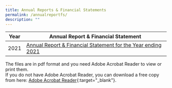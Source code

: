 ```yaml
---
title: Annual Reports & Financial Statements
permalink: /annualreportfs/
description: ""
---
```

| Year | Annual Report & Financial Statement |
| -------- | -------- |
| 2021 | [Annual Report & Financial Statement for the Year ending 2021](/files/Downloads/Annual%20Report%20&%20FS/PEBAnnualreport2021.pdf) |


The files are in pdf format and you need Adobe Acrobat Reader to view or print them.<br>If you do not have Adobe Acrobat Reader, you can download a free copy from here: [Adobe Acrobat Reader](http://get.adobe.com/reader/){:target="_blank"}.